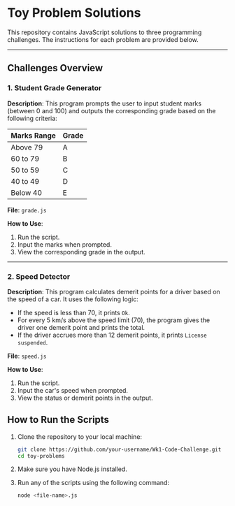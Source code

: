 # Toy Problem Solutions

This repository contains JavaScript solutions to three programming challenges. The instructions for each problem are provided below.

---

## Challenges Overview

### 1. Student Grade Generator
**Description**: This program prompts the user to input student marks (between 0 and 100) and outputs the corresponding grade based on the following criteria:

| Marks Range       | Grade |
|-------------------|-------|
| Above 79         | A     |
| 60 to 79         | B     |
| 50 to 59         | C     |
| 40 to 49         | D     |
| Below 40         | E     |

**File**: `grade.js`

**How to Use**:
1. Run the script.
2. Input the marks when prompted.
3. View the corresponding grade in the output.

---

### 2. Speed Detector
**Description**: This program calculates demerit points for a driver based on the speed of a car. It uses the following logic:
- If the speed is less than 70, it prints `Ok`.
- For every 5 km/s above the speed limit (70), the program gives the driver one demerit point and prints the total.
- If the driver accrues more than 12 demerit points, it prints `License suspended`.

**File**: `speed.js`

**How to Use**:
1. Run the script.
2. Input the car's speed when prompted.
3. View the status or demerit points in the output.



## How to Run the Scripts

1. Clone the repository to your local machine:
    ```bash
    git clone https://github.com/your-username/Wk1-Code-Challenge.git
    cd toy-problems
    ```

2. Make sure you have Node.js installed.

3. Run any of the scripts using the following command:
    ```bash
    node <file-name>.js
  





